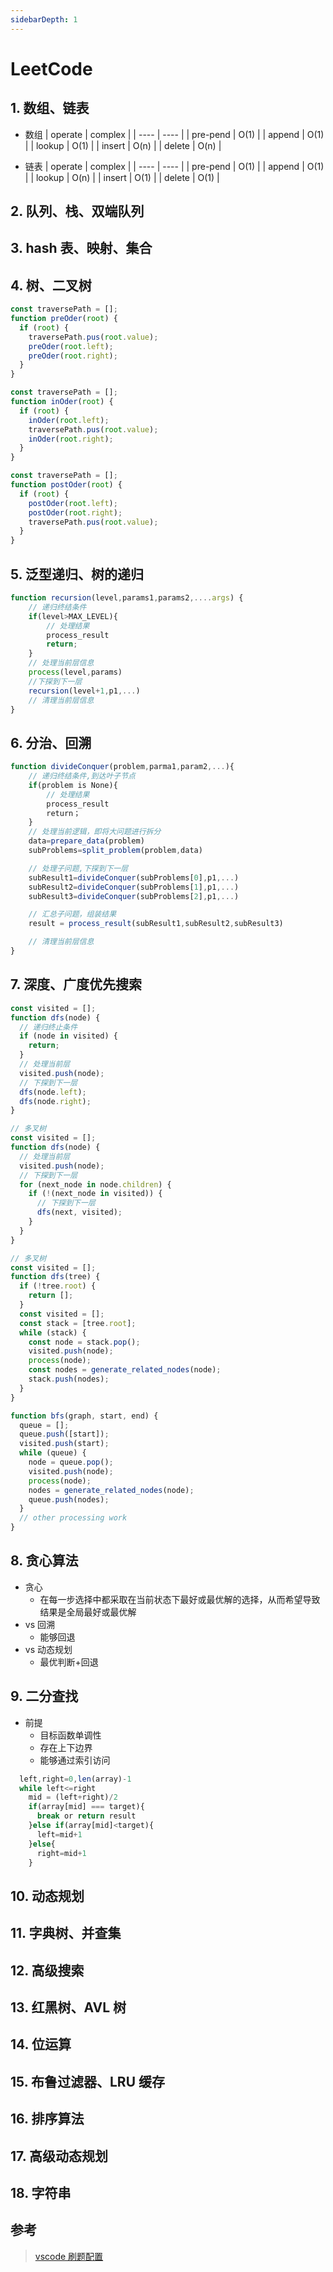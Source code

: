 ```yaml
---
sidebarDepth: 1
---
```


# LeetCode

## 1. 数组、链表

- 数组
  | operate | complex |
  | ---- | ---- |
  | pre-pend | O(1) |
  | append | O(1) |
  | lookup | O(1) |
  | insert | O(n) |
  | delete | O(n) |

- 链表
  | operate | complex |
  | ---- | ---- |
  | pre-pend | O(1) |
  | append | O(1) |
  | lookup | O(n) |
  | insert | O(1) |
  | delete | O(1) |

## 2. 队列、栈、双端队列

## 3. hash 表、映射、集合

## 4. 树、二叉树

```js
const traversePath = [];
function preOder(root) {
  if (root) {
    traversePath.pus(root.value);
    preOder(root.left);
    preOder(root.right);
  }
}
```

```js
const traversePath = [];
function inOder(root) {
  if (root) {
    inOder(root.left);
    traversePath.pus(root.value);
    inOder(root.right);
  }
}
```

```js
const traversePath = [];
function postOder(root) {
  if (root) {
    postOder(root.left);
    postOder(root.right);
    traversePath.pus(root.value);
  }
}
```

## 5. 泛型递归、树的递归

```js
function recursion(level,params1,params2,....args) {
    // 递归终结条件
    if(level>MAX_LEVEL){
        // 处理结果
        process_result
        return;
    }
    // 处理当前层信息
    process(level,params)
    //下探到下一层
    recursion(level+1,p1,...)
    // 清理当前层信息
}
```

## 6. 分治、回溯

```js
function divideConquer(problem,parma1,param2,...){
    // 递归终结条件,到达叶子节点
    if(problem is None){
        // 处理结果
        process_result
        return；
    }
    // 处理当前逻辑，即将大问题进行拆分
    data=prepare_data(problem)
    subProblems=split_problem(problem,data)

    // 处理子问题,下探到下一层
    subResult1=divideConquer(subProblems[0],p1,...)
    subResult2=divideConquer(subProblems[1],p1,...)
    subResult3=divideConquer(subProblems[2],p1,...)

    // 汇总子问题，组装结果
    result = process_result(subResult1,subResult2,subResult3)

    // 清理当前层信息
}
```

## 7. 深度、广度优先搜索

```js
const visited = [];
function dfs(node) {
  // 递归终止条件
  if (node in visited) {
    return;
  }
  // 处理当前层
  visited.push(node);
  // 下探到下一层
  dfs(node.left);
  dfs(node.right);
}
```

```js
// 多叉树
const visited = [];
function dfs(node) {
  // 处理当前层
  visited.push(node);
  // 下探到下一层
  for (next_node in node.children) {
    if (!(next_node in visited)) {
      // 下探到下一层
      dfs(next, visited);
    }
  }
}
```

```js
// 多叉树
const visited = [];
function dfs(tree) {
  if (!tree.root) {
    return [];
  }
  const visited = [];
  const stack = [tree.root];
  while (stack) {
    const node = stack.pop();
    visited.push(node);
    process(node);
    const nodes = generate_related_nodes(node);
    stack.push(nodes);
  }
}
```

```js
function bfs(graph, start, end) {
  queue = [];
  queue.push([start]);
  visited.push(start);
  while (queue) {
    node = queue.pop();
    visited.push(node);
    process(node);
    nodes = generate_related_nodes(node);
    queue.push(nodes);
  }
  // other processing work
}
```

## 8. 贪心算法

- 贪心
  - 在每一步选择中都采取在当前状态下最好或最优解的选择，从而希望导致结果是全局最好或最优解
- vs 回溯
  - 能够回退
- vs 动态规划
  - 最优判断+回退

## 9. 二分查找

- 前提
  - 目标函数单调性
  - 存在上下边界
  - 能够通过索引访问

```js
  left,right=0,len(array)-1
  while left<=right
    mid = (left+right)/2
    if(array[mid] === target){
      break or return result
    }else if(array[mid]<target){
      left=mid+1
    }else{
      right=mid+1
    }
```

## 10. 动态规划

## 11. 字典树、并查集

## 12. 高级搜索

## 13. 红黑树、AVL 树

## 14. 位运算

## 15. 布鲁过滤器、LRU 缓存

## 16. 排序算法

## 17. 高级动态规划

## 18. 字符串

## 参考

> [vscode 刷题配置](https://juejin.cn/post/6844904105782018055)

